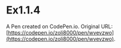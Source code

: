 # Ex1.1.4

A Pen created on CodePen.io. Original URL: [https://codepen.io/zoli8000/pen/wvevzwo](https://codepen.io/zoli8000/pen/wvevzwo).


